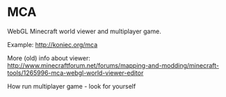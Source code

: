 # MCA
WebGL Minecraft world viewer and multiplayer game.

Example: http://koniec.org/mca

More (old) info about viewer: 
http://www.minecraftforum.net/forums/mapping-and-modding/minecraft-tools/1265996-mca-webgl-world-viewer-editor

How run multiplayer game - look for yourself
